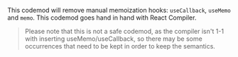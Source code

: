 This codemod will remove manual memoization hooks: `useCallback`, `useMemo` and `memo`. This codemod goes hand in hand with React Compiler.

> Please note that this is not a safe codemod, as the compiler isn't 1-1 with inserting useMemo/useCallback, so there may be some occurrences that need to be kept in order to keep the semantics.
